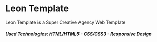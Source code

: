 
# Leon Template
Leon Template is a Super Creative Agency Web Template
##### Used Technologies: HTML/HTML5 - CSS/CSS3 - Responsive Design
